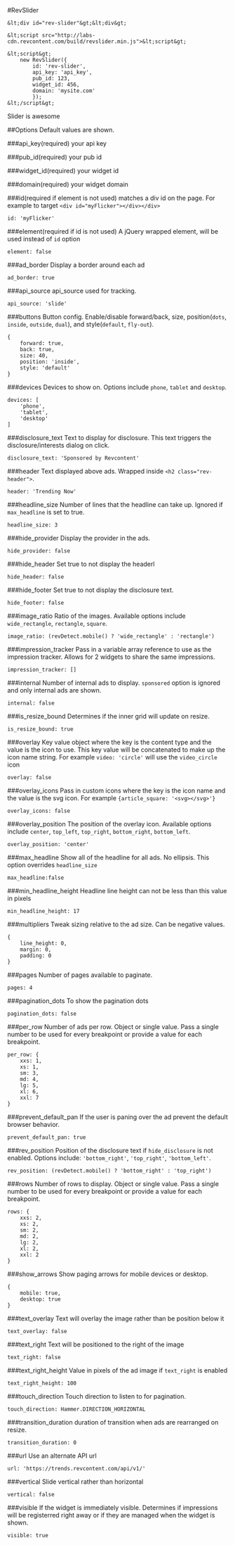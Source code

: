 #RevSlider

```
&lt;div id="rev-slider"&gt;&lt;div&gt;

&lt;script src="http://labs-cdn.revcontent.com/build/revslider.min.js">&lt;script&gt;

&lt;script&gt;
    new RevSlider({
        id: 'rev-slider',
        api_key: 'api_key',
        pub_id: 123,
        widget_id: 456,
        domain: 'mysite.com'
        });
&lt;/script&gt;
```

Slider is awesome

##Options
Default values are shown.

###api_key(required)
your api key

###pub_id(required)
your pub id

###widget_id(required)
your widget id

###domain(required)
your widget domain

###id(required if element is not used)
matches a div id on the page. For example to target ```<div id="myFlicker"></div></div>```
```
id: 'myFlicker'
```

###element(required if id is not used)
A jQuery wrapped element, will be used instead of ```id``` option
```
element: false
```

###ad_border
Display a border around each ad
```
ad_border: true
```

###api_source
api_source used for tracking.
```
api_source: 'slide'
```

###buttons
Button config. Enable/disable forward/back, size, position(```dots```, ```inside```, ```outside```, ```dual```), and style(```default```, ```fly-out```).
```
{
    forward: true,
    back: true,
    size: 40,
    position: 'inside',
    style: 'default'
}
```

###devices
Devices to show on. Options include ```phone```, ```tablet``` and ```desktop```.
```
devices: [
    'phone', 
    'tablet', 
    'desktop'
]
```

###disclosure_text
Text to display for disclosure. This text triggers the disclosure/interests dialog on click.
```
disclosure_text: 'Sponsored by Revcontent'
```

###header
Text displayed above ads. Wrapped inside ```<h2 class="rev-header">```.
```
header: 'Trending Now'
```

###headline_size
Number of lines that the headline can take up. Ignored if ```max_headline``` is set to true.
```
headline_size: 3
```

###hide_provider
Display the provider in the ads.
```
hide_provider: false
```

###hide_header
Set true to not display the headerl
```
hide_header: false
```

###hide_footer
Set true to not display the disclosure text.
```
hide_footer: false
```

###image_ratio
Ratio of the images. Available options include ```wide_rectangle```, ```rectangle```, ```square```.
```
image_ratio: (revDetect.mobile() ? 'wide_rectangle' : 'rectangle')
```

###impression_tracker
Pass in a variable array reference to use as the impression tracker. Allows for 2 widgets to share the same impressions.
```
impression_tracker: []
```

###internal
Number of internal ads to display. ```sponsored``` option is ignored and only internal ads are shown.
```
internal: false
```

###is_resize_bound
Determines if the inner grid will update on resize.
```
is_resize_bound: true
```

###overlay
Key value object where the key is the content type and the value is the icon to use. This key value will be concatenated to make up the icon name string. For example ```video: 'circle'``` will use the ```video_circle``` icon
```
overlay: false
```

###overlay_icons
Pass in custom icons where the key is the icon name and the value is the svg icon. For example ```{article_square: '<svg></svg>'}```
```
overlay_icons: false
```

###overlay_position
The position of the overlay icon. Available options include ```center```, ```top_left```, ```top_right```, ```bottom_right```, ```bottom_left```.
```
overlay_position: 'center'
```

###max_headline
Show all of the headline for all ads. No ellipsis. This option overrides ```headline_size```
```
max_headline:false
```

###min_headline_height
Headline line height can not be less than this value in pixels
```
min_headline_height: 17
```

###multipliers
Tweak sizing relative to the ad size. Can be negative values.
```
{
    line_height: 0,
    margin: 0,
    padding: 0
}
```

###pages
Number of pages available to paginate.
```
pages: 4
```

###pagination_dots
To show the pagination dots
```
pagination_dots: false
```

###per_row
Number of ads per row. Object or single value. Pass a single number to be used for every breakpoint or provide a value for each breakpoint.
```
per_row: {
    xxs: 1,
    xs: 1,
    sm: 3,
    md: 4,
    lg: 5,
    xl: 6,
    xxl: 7
}
```

###prevent_default_pan
If the user is paning over the ad prevent the default browser behavior.
```
prevent_default_pan: true
```

###rev_position
Position of the disclosure text if ```hide_disclosure``` is not enabled. Options include: ```'bottom_right'```, ```'top_right'```, ```'bottom_left'```.
```
rev_position: (revDetect.mobile() ? 'bottom_right' : 'top_right')
```

###rows
Number of rows to display. Object or single value. Pass a single number to be used for every breakpoint or provide a value for each breakpoint.
```
rows: {
    xxs: 2,
    xs: 2,
    sm: 2,
    md: 2,
    lg: 2,
    xl: 2,
    xxl: 2
}
```

###show_arrows
Show paging arrows for mobile devices or desktop.
```
{
    mobile: true,
    desktop: true
}
```

###text_overlay
Text will overlay the image rather than be position below it
```
text_overlay: false
```

###text_right
Text will be positioned to the right of the image
```
text_right: false
```

###text\_right\_height
Value in pixels of the ad image if ```text_right``` is enabled
```
text_right_height: 100
```

###touch_direction
Touch direction to listen to for pagination.
```
touch_direction: Hammer.DIRECTION_HORIZONTAL
```

###transition_duration
duration of transition when ads are rearranged on resize.
```
transition_duration: 0
```

###url
Use an alternate API url
```
url: 'https://trends.revcontent.com/api/v1/'
```

###vertical
Slide vertical rather than horizontal
```
vertical: false
```

###visible
If the widget is immediately visible. Determines if impressions will be registerred right away or if they are managed when the widget is shown.
```
visible: true
```







































